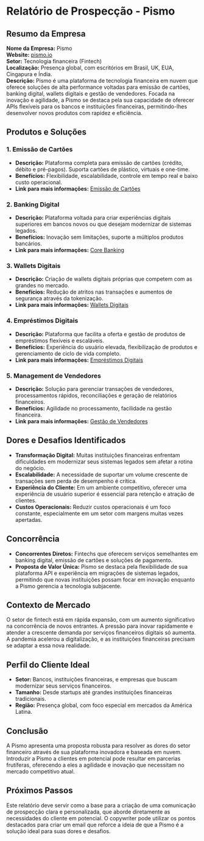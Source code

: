 # Relatório de Prospecção - Pismo

## Resumo da Empresa
**Nome da Empresa:** Pismo  
**Website:** [pismo.io](https://www.pismo.io)  
**Setor:** Tecnologia financeira (Fintech)  
**Localização:** Presença global, com escritórios em Brasil, UK, EUA, Cingapura e Índia.  
**Descrição:** Pismo é uma plataforma de tecnologia financeira em nuvem que oferece soluções de alta performance voltadas para emissão de cartões, banking digital, wallets digitais e gestão de vendedores. Focada na inovação e agilidade, a Pismo se destaca pela sua capacidade de oferecer APIs flexíveis para os bancos e instituições financeiras, permitindo-lhes desenvolver novos produtos com rapidez e eficiência.

## Produtos e Soluções

### 1. Emissão de Cartões
- **Descrição:** Plataforma completa para emissão de cartões (crédito, débito e pré-pagos). Suporta cartões de plástico, virtuais e one-time.
- **Benefícios:** Flexibilidade, escalabilidade, controle em tempo real e baixo custo operacional.
- **Link para mais informações:** [Emissão de Cartões](http://www.pismo.io/card-issuing/)

### 2. Banking Digital
- **Descrição:** Plataforma voltada para criar experiências digitais superiores em bancos novos ou que desejam modernizar de sistemas legados.
- **Benefícios:** Inovação sem limitações, suporte a múltiplos produtos bancários.
- **Link para mais informações:** [Core Banking](http://www.pismo.io/core-banking/)

### 3. Wallets Digitais
- **Descrição:** Criação de wallets digitais próprias que competem com as grandes no mercado.
- **Benefícios:** Redução de atritos nas transações e aumentos de segurança através da tokenização.
- **Link para mais informações:** [Wallets Digitais](http://www.pismo.io/digital-wallets/)

### 4. Empréstimos Digitais
- **Descrição:** Plataforma que facilita a oferta e gestão de produtos de empréstimos flexíveis e escaláveis.
- **Benefícios:** Experiência do usuário elevada, flexibilização de produtos e gerenciamento de ciclo de vida completo.
- **Link para mais informações:** [Empréstimos Digitais](http://www.pismo.io/lending/)

### 5. Management de Vendedores
- **Descrição:** Solução para gerenciar transações de vendedores, processamentos rápidos, reconciliações e geração de relatórios financeiros.
- **Benefícios:** Agilidade no processamento, facilidade na gestão financeira.
- **Link para mais informações:** [Gestão de Vendedores](http://www.pismo.io/merchants-and-marketplaces/)

## Dores e Desafios Identificados
- **Transformação Digital:** Muitas instituições financeiras enfrentam dificuldades em modernizar seus sistemas legados sem afetar a rotina do negócio.
- **Escalabilidade:** A necessidade de suportar um volume crescente de transações sem perda de desempenho é crítica.
- **Experiência do Cliente:** Em um ambiente competitivo, oferecer uma experiência de usuário superior é essencial para retenção e atração de clientes.
- **Custos Operacionais:** Reduzir custos operacionais é um foco constante, especialmente em um setor com margens muitas vezes apertadas.

## Concorrência
- **Concorrentes Diretos:** Fintechs que oferecem serviços semelhantes em banking digital, emissão de cartões e soluções de pagamento.
- **Proposta de Valor Única:** Pismo se destaca pela flexibilidade de sua plataforma API e experiência em migrações de sistemas legados, permitindo que novas instituições possam focar em inovação enquanto a Pismo gerencia a tecnologia subjacente.

## Contexto de Mercado
O setor de fintech está em rápida expansão, com um aumento significativo na concorrência de novos entrantes. A pressão para inovar rapidamente e atender a crescente demanda por serviços financeiros digitais só aumenta. A pandemia acelerou a digitalização, e as instituições financeiras precisam se adaptar a essa nova realidade.

## Perfil do Cliente Ideal
- **Setor:** Bancos, instituições financeiras, e empresas que buscam modernizar seus serviços financeiros.
- **Tamanho:** Desde startups até grandes instituições financeiras tradicionais.
- **Região:** Presença global, com foco especial em mercados da América Latina.

## Conclusão
A Pismo apresenta uma proposta robusta para resolver as dores do setor financeiro através de sua plataforma inovadora e baseada em nuvem. Introduzir a Pismo a clientes em potencial pode resultar em parcerias frutíferas, oferecendo a eles a agilidade e inovação que necessitam no mercado competitivo atual.

## Próximos Passos
Este relatório deve servir como a base para a criação de uma comunicação de prospecção clara e personalizada, que aborde diretamente as necessidades do cliente em potencial. O copywriter pode utilizar os pontos destacados para criar um email que reforce a ideia de que a Pismo é a solução ideal para suas dores e desafios.